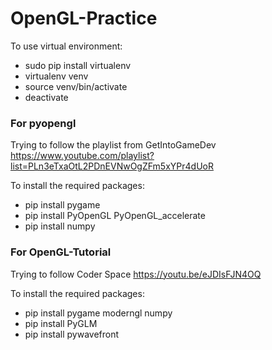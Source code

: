 # OpenGL-Practice

To use virtual environment:
- sudo pip install virtualenv
- virtualenv venv
- source venv/bin/activate
- deactivate

### For pyopengl

Trying to follow the playlist from GetIntoGameDev https://www.youtube.com/playlist?list=PLn3eTxaOtL2PDnEVNwOgZFm5xYPr4dUoR

To install the required packages:
- pip install pygame
- pip install PyOpenGL PyOpenGL_accelerate
- pip install numpy

### For OpenGL-Tutorial

Trying to follow Coder Space https://youtu.be/eJDIsFJN4OQ
 
To install the required packages:
- pip install pygame moderngl numpy
- pip install PyGLM
- pip install pywavefront